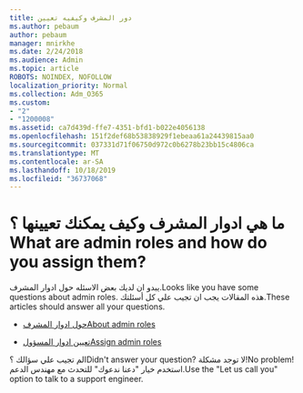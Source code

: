 ```yaml
---
title: دور المشرف وكيفيه تعيين
ms.author: pebaum
author: pebaum
manager: mnirkhe
ms.date: 2/24/2018
ms.audience: Admin
ms.topic: article
ROBOTS: NOINDEX, NOFOLLOW
localization_priority: Normal
ms.collection: Adm_O365
ms.custom:
- "2"
- "1200008"
ms.assetid: ca7d439d-ffe7-4351-bfd1-b022e4056138
ms.openlocfilehash: 151f2def68b53838929f1ebeaa61a24439815aa0
ms.sourcegitcommit: 037331d71f06750d972c0b6278b23bb15c4806ca
ms.translationtype: MT
ms.contentlocale: ar-SA
ms.lasthandoff: 10/18/2019
ms.locfileid: "36737068"
---
```

# <a name="what-are-admin-roles-and-how-do-you-assign-them"></a><span data-ttu-id="73a98-102">ما هي ادوار المشرف وكيف يمكنك تعيينها ؟</span><span class="sxs-lookup"><span data-stu-id="73a98-102">What are admin roles and how do you assign them?</span></span>

<span data-ttu-id="73a98-103">يبدو ان لديك بعض الاسئله حول ادوار المشرف.</span><span class="sxs-lookup"><span data-stu-id="73a98-103">Looks like you have some questions about admin roles.</span></span> <span data-ttu-id="73a98-104">هذه المقالات يجب ان تجيب علي كل أسئلتك.</span><span class="sxs-lookup"><span data-stu-id="73a98-104">These articles should answer all your questions.</span></span>
  
- [<span data-ttu-id="73a98-105">حول ادوار المشرف</span><span class="sxs-lookup"><span data-stu-id="73a98-105">About admin roles</span></span>](https://docs.microsoft.com/office365/admin/add-users/about-admin-roles)

- [<span data-ttu-id="73a98-106">تعيين ادوار المسؤول</span><span class="sxs-lookup"><span data-stu-id="73a98-106">Assign admin roles</span></span>](https://docs.microsoft.com/office365/admin/add-users/assign-admin-roles)

<span data-ttu-id="73a98-107">الم تجيب علي سؤالك ؟</span><span class="sxs-lookup"><span data-stu-id="73a98-107">Didn't answer your question?</span></span> <span data-ttu-id="73a98-108">لا توجد مشكلة!</span><span class="sxs-lookup"><span data-stu-id="73a98-108">No problem!</span></span> <span data-ttu-id="73a98-109">استخدم خيار "دعنا ندعوك" للتحدث مع مهندس الدعم.</span><span class="sxs-lookup"><span data-stu-id="73a98-109">Use the "Let us call you" option to talk to a support engineer.</span></span>
  